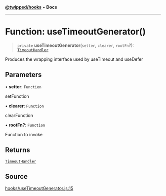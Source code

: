 [**@twipped/hooks**](../../README.md) • **Docs**

***

# Function: useTimeoutGenerator()

> `private` **useTimeoutGenerator**(`setter`, `clearer`, `rootFn`?): [`TimeoutHandler`](../../useTimeout/interfaces/TimeoutHandler.md)

Produces the wrapping interface used by useTimeout and useDefer

## Parameters

• **setter**: `Function`

setFunction

• **clearer**: `Function`

clearFunction

• **rootFn?**: `Function`

Function to invoke

## Returns

[`TimeoutHandler`](../../useTimeout/interfaces/TimeoutHandler.md)

## Source

[hooks/useTimeoutGenerator.js:15](https://github.com/Twipped/hooks/blob/main/hooks/useTimeoutGenerator.js#L15)
